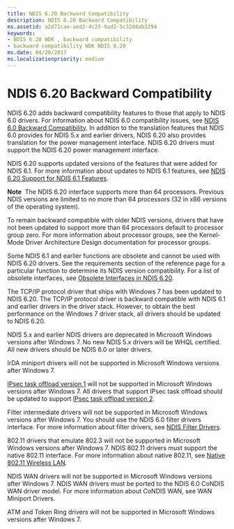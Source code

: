 ```yaml
---
title: NDIS 6.20 Backward Compatibility
description: NDIS 6.20 Backward Compatibility
ms.assetid: a2d71cae-aed2-4c23-9ad2-5c32d4ab2294
keywords:
- NDIS 6.20 WDK , backward compatibility
- backward compatibility WDK NDIS 6.20
ms.date: 04/20/2017
ms.localizationpriority: medium
---
```


# NDIS 6.20 Backward Compatibility





NDIS 6.20 adds backward compatibility features to those that apply to NDIS 6.0 drivers. For information about NDIS 6.0 compatibility issues, see [NDIS 6.0 Backward Compatibility](https://docs.microsoft.com/previous-versions/windows/hardware/network/ndis-6-0-backward-compatibility). In addition to the translation features that NDIS 6.0 provides for NDIS 5.x and earlier drivers, NDIS 6.20 also provides translation for the power management interface. NDIS 6.20 drivers must support the NDIS 6.20 power management interface.

NDIS 6.20 supports updated versions of the features that were added for NDIS 6.1. For more information about updates to NDIS 6.1 features, see [NDIS 6.20 Support for NDIS 6.1 Features](ndis-6-20-updates-to-ndis-6-1-features.md).

**Note**  The NDIS 6.20 interface supports more than 64 processors. Previous NDIS versions are limited to no more than 64 processors (32 in x86 versions of the operating system).

 

To remain backward compatible with older NDIS versions, drivers that have not been updated to support more than 64 processors default to processor group zero. For more information about processor groups, see the Kernel-Mode Driver Architecture Design documentation for processor groups.

Some NDIS 6.1 and earlier functions are obsolete and cannot be used with NDIS 6.20 drivers. See the requirements section of the reference page for a particular function to determine its NDIS version compatibility. For a list of obsolete interfaces, see [Obsolete Interfaces in NDIS 6.20](obsolete-interfaces-in-ndis-6-20.md).

The TCP/IP protocol driver that ships with Windows 7 has been updated to NDIS 6.20. The TCP/IP protocol driver is backward compatible with NDIS 6.1 and earlier drivers in the driver stack. However, to obtain the best performance on the Windows 7 driver stack, all drivers should be updated to NDIS 6.20.

NDIS 5.x and earlier NDIS drivers are deprecated in Microsoft Windows versions after Windows 7. No new NDIS 5.x drivers will be WHQL certified. All new drivers should be NDIS 6.0 or later drivers.

IrDA miniport drivers will not be supported in Microsoft Windows versions after Windows 7.

[IPsec task offload version 1](ipsec-offload-version-1.md) will not be supported in Microsoft Windows versions after Windows 7. All drivers that support IPsec task offload should be updated to support [IPsec task offload version 2](ipsec-offload-version-2.md).

Filter intermediate drivers will not be supported in Microsoft Windows versions after Windows 7. You should use the NDIS 6.0 filter drivers interface. For more information about filter drivers, see [NDIS Filter Drivers](ndis-filter-drivers.md).

802.11 drivers that emulate 802.3 will not be supported in Microsoft Windows versions after Windows 7. NDIS 802.11 drivers must support the native 802.11 interface. For more information about native 802.11, see [Native 802.11 Wireless LAN](https://docs.microsoft.com/previous-versions/windows/hardware/wireless/ff560689(v=vs.85)).

NDIS WAN drivers will not be supported in Microsoft Windows versions after Windows 7. NDIS WAN drivers must be ported to the NDIS 6.0 CoNDIS WAN driver model. For more information about CoNDIS WAN, see WAN Miniport Drivers.

ATM and Token Ring drivers will not be supported in Microsoft Windows versions after Windows 7.

 

 





